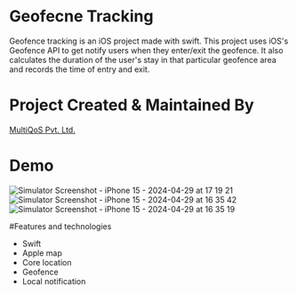 
# Geofecne Tracking
Geofence tracking is an iOS project made with swift. This project uses iOS's Geofence API to get notify users when they enter/exit the geofence. It also calculates the duration of the user's stay in that particular geofence area and records the time of entry and exit.

# Project Created & Maintained By
[MultiQoS Pvt. Ltd.](https://multiqos.com/)

# Demo
![Simulator Screenshot - iPhone 15 - 2024-04-29 at 17 19 21](https://github.com/MultiQoSTechnologies/ios-geofence-tracking/assets/94122297/e8ee7f2f-ea3e-4283-8501-14d8c8bc5bed)
![Simulator Screenshot - iPhone 15 - 2024-04-29 at 16 35 42](https://github.com/MultiQoSTechnologies/ios-geofence-tracking/assets/94122297/6dcf43d7-e89a-43c3-af1c-f312ca6ef135)
![Simulator Screenshot - iPhone 15 - 2024-04-29 at 16 35 19](https://github.com/MultiQoSTechnologies/ios-geofence-tracking/assets/94122297/517c8d9e-b7d1-49ab-bbcb-fb81d42f595e)

#Features and technologies
- Swift
- Apple map
- Core location
- Geofence
- Local notification




